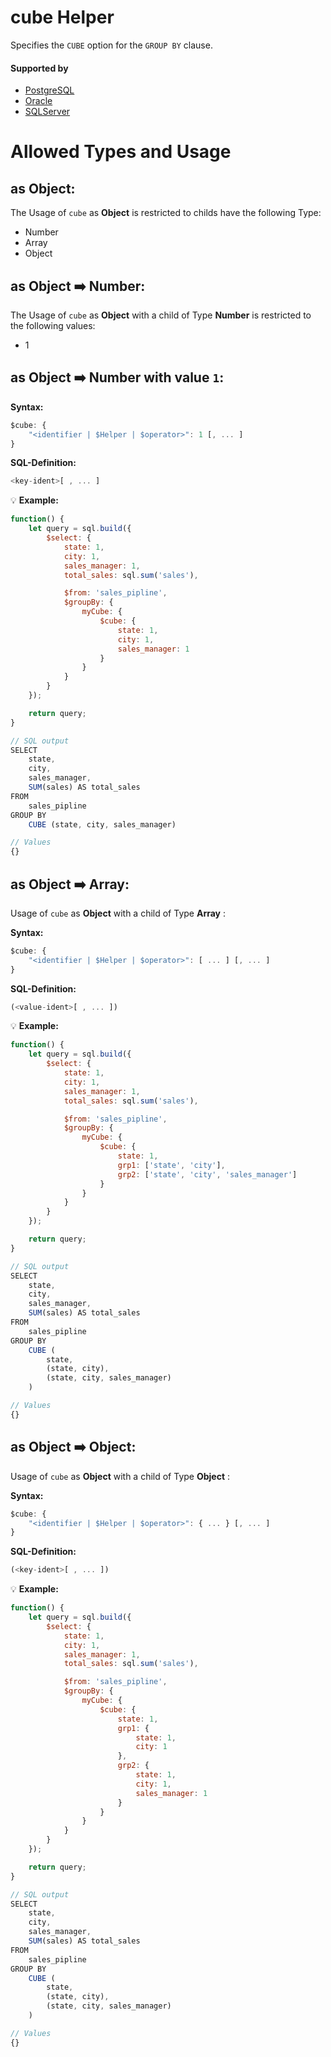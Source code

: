 # cube Helper
Specifies the `CUBE` option for the `GROUP BY` clause.

#### Supported by
- [PostgreSQL](https://www.postgresql.org/docs/devel/static/queries-table-expressions.html#QUERIES-GROUPING-SETS)
- [Oracle](https://docs.oracle.com/cd/B19306_01/server.102/b14223/aggreg.htm#i1007434)
- [SQLServer](https://docs.microsoft.com/en-us/sql/t-sql/queries/select-group-by-transact-sql)

# Allowed Types and Usage

## as Object:

The Usage of `cube` as **Object** is restricted to childs have the following Type:

- Number
- Array
- Object

## as Object :arrow_right: Number:

The Usage of `cube` as **Object** with a child of Type **Number** is restricted to the following values:

- 1

## as Object :arrow_right: Number with value `1`:
**Syntax:**

```javascript
$cube: {
    "<identifier | $Helper | $operator>": 1 [, ... ]
}
```

**SQL-Definition:**
```javascript
<key-ident>[ , ... ]
```

:bulb: **Example:**
```javascript
function() {
    let query = sql.build({
        $select: {
            state: 1,
            city: 1,
            sales_manager: 1,
            total_sales: sql.sum('sales'),

            $from: 'sales_pipline',
            $groupBy: {
                myCube: {
                    $cube: {
                        state: 1,
                        city: 1,
                        sales_manager: 1
                    }
                }
            }
        }
    });

    return query;
}

// SQL output
SELECT
    state,
    city,
    sales_manager,
    SUM(sales) AS total_sales
FROM
    sales_pipline
GROUP BY
    CUBE (state, city, sales_manager)

// Values
{}
```
## as Object :arrow_right: Array:

Usage of `cube` as **Object** with a child of Type **Array** :

**Syntax:**

```javascript
$cube: {
    "<identifier | $Helper | $operator>": [ ... ] [, ... ]
}
```

**SQL-Definition:**
```javascript
(<value-ident>[ , ... ])
```

:bulb: **Example:**
```javascript
function() {
    let query = sql.build({
        $select: {
            state: 1,
            city: 1,
            sales_manager: 1,
            total_sales: sql.sum('sales'),

            $from: 'sales_pipline',
            $groupBy: {
                myCube: {
                    $cube: {
                        state: 1,
                        grp1: ['state', 'city'],
                        grp2: ['state', 'city', 'sales_manager']
                    }
                }
            }
        }
    });

    return query;
}

// SQL output
SELECT
    state,
    city,
    sales_manager,
    SUM(sales) AS total_sales
FROM
    sales_pipline
GROUP BY
    CUBE (
        state,
        (state, city),
        (state, city, sales_manager)
    )

// Values
{}
```
## as Object :arrow_right: Object:

Usage of `cube` as **Object** with a child of Type **Object** :

**Syntax:**

```javascript
$cube: {
    "<identifier | $Helper | $operator>": { ... } [, ... ]
}
```

**SQL-Definition:**
```javascript
(<key-ident>[ , ... ])
```

:bulb: **Example:**
```javascript
function() {
    let query = sql.build({
        $select: {
            state: 1,
            city: 1,
            sales_manager: 1,
            total_sales: sql.sum('sales'),

            $from: 'sales_pipline',
            $groupBy: {
                myCube: {
                    $cube: {
                        state: 1,
                        grp1: {
                            state: 1,
                            city: 1
                        },
                        grp2: {
                            state: 1,
                            city: 1,
                            sales_manager: 1
                        }
                    }
                }
            }
        }
    });

    return query;
}

// SQL output
SELECT
    state,
    city,
    sales_manager,
    SUM(sales) AS total_sales
FROM
    sales_pipline
GROUP BY
    CUBE (
        state,
        (state, city),
        (state, city, sales_manager)
    )

// Values
{}
```
